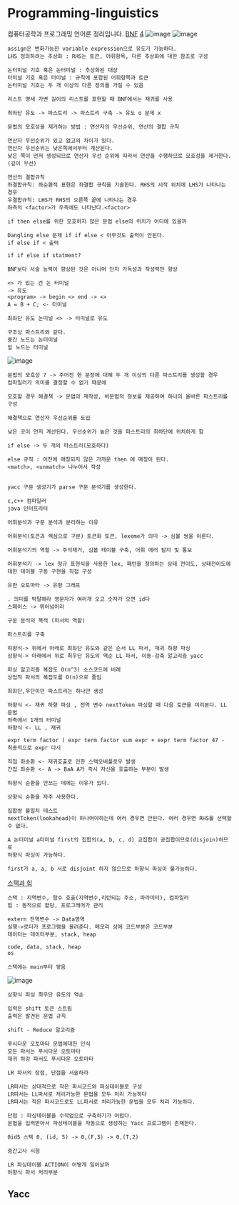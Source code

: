 # Programming-linguistics
컴퓨터공학과 프로그래밍 언어론 정리입니다.
[BNF](https://m.blog.naver.com/PostView.naver?isHttpsRedirect=true&blogId=hamill_a&logNo=221125554113)
[4](https://blog.naver.com/PostView.nhn?blogId=bh5kks&logNo=220498445612)
![image](https://github.com/wonchihyeon/Programming-linguistics/assets/58906858/532d1fb1-1f40-4e6c-957d-fd56aa0d6d9b)
![image](https://github.com/wonchihyeon/Programming-linguistics/assets/58906858/be821b10-a10b-407c-aee6-3578397112e9)
```
assign은 변화가능한 variable expression으로 유도가 가능하다.
LHS 정의하려는 추상화 : RHS는 토큰, 어휘항목, 다른 추상화에 대한 참조로 구성

논터미널 기호 혹은 논터미널 : 추상화된 대상
터미널 기호 혹은 터미널 : 규칙에 포함된 어휘항목과 토큰
논터미널 기호는 두 개 이상의 다른 정의를 가질 수 있음

리스트 명세 가변 길이의 리스트를 표현할 때 BNF에서는 재귀를 사용

최좌단 유도 -> 파스트리 -> 파스트리 구축 -> 유도 o 문제 x

문법의 모호성을 제거하는 방법 : 연산자의 우선순위, 연산의 결합 규칙

연산자 우선순위가 있고 없고의 차이가 있다.
연산자 우선순위는 낮은쪽에서부터 계산된다.
낮은 쪽이 먼저 생성되므로 연산자 우선 순위에 따라서 연산을 수행하므로 모호성을 제거한다.
(깊이 우선)

연산의 결합규칙
좌결합규칙: 좌순환적 표현은 좌결합 규칙을 기술한다. RHS의 시작 위치에 LHS가 나타나는 경우
우결합규칙: LHS가 RHS의 오른쪽 끝에 나타나는 경우
좌측의 <factor>가 우측에도 나타난다.<factor>

if then else를 위한 모호하지 않은 문법 else의 위치가 어디에 있을까

Dangling else 문제 if if else < 아무것도 출력이 안된다. 
if else if < 출력

if if else if statment?

BNF보다 서술 능력이 향상된 것은 아니며 단지 가독성과 작성력만 향상

<> 가 있는 건 논 터미널
-> 유도
<program> -> begin <> end -> <>
A = B + C; <- 터미널   

최좌단 유도 논미널 <> -> 터미널로 유도

구조상 파스트리와 같다.
중간 노드는 논터미널
잎 노드는 터미널
```
![image](https://github.com/chihyunwon/Programming-linguistics/assets/58906858/77c1ed68-fa4d-47b6-97e1-eed7d43b081c)

```
문법의 모호성 ? -> 주어진 한 문장에 대해 두 개 이상의 다른 파스트리를 생성할 경우
컴파일러가 의미를 결정할 수 없기 때문에

모호할 경우 해결책 -> 문법의 재작성, 비문법적 정보를 제공하여 하나의 올바른 파스트리를 구성

해결책으로 연산자 우선순위를 도입

낮은 곳이 먼저 계산된다. 우선순위가 높은 것을 파스트리의 최하단에 위치하게 함

if else -> 두 개의 파스트리(모호하다)

else 규칙 : 이전에 매칭되지 않은 가까운 then 에 매칭이 된다.
<match>, <unmatch> 나누어서 작성


yacc 구문 생성기가 parse 구문 분석기를 생성한다.

c,c++ 컴파일러
java 인터프리터

어휘분석과 구문 분석과 분리하는 이유

어휘분석(토큰과 렉심으로 구분) 토큰화 토큰, lexeme가 의미 -> 심볼 쌍을 이룬다.

어휘분석기의 역할 -> 주석제거, 심볼 테이블 구축, 어휘 에러 탐지 및 통보

어휘분석기 -> lex 정규 표현식을 사용한 lex, 패턴을 정의하는 상태 전이도, 상태전이도에 대한 테이블 구동 구현을 직접 구성

유한 오토마타 -> 유향 그래프

. 의미를 박탈해라 영문자가 여러개 오고 숫자가 오면 id다
스페이스 -> 뛰어넘어라

구문 분석의 목적 (파서의 역할)

파스트리를 구축

하향식-> 위에서 아래로 최좌단 유도와 같은 순서 LL 파서, 재귀 하향 파싱
상향식-> 아래에서 위로 최우단 유도의 역순 LL 파서, 이동-감축 알고리즘 yacc

파싱 알고리즘 복잡도 O(n^3) 소스코드에 비례
상업적 파서의 복잡도를 O(n)으로 줄임

최좌단,우단이던 파스트리는 하나만 생성

하향식 <- 재귀 하향 파싱 , 전역 변수 nextToken 파싱할 때 다음 토큰을 미리본다. LL 문법
좌측에서 1개의 터미널
하향식 <- LL , 재귀

expr term factor ( expr term factor sum expr + expr term factor 47 - 최종적으로 expr 다시

직접 좌순환 <- 재귀호출로 인한 스택오버플로우 발생
간접 좌순환 <- A -> BaA A가 즉시 자신을 호출하는 부분이 발생

하향식 순환을 안쓰는 데에는 이유가 있다.

상향식 순환을 자주 사용한다.

집합쌍 불일치 테스트
nextToken(lookahead)이 하나여야하는데 여러 경우면 안된다. 여러 경우면 RHS를 선택할 수 없다.

A 논터미널 a터미널 first의 집합의(a, b, c, d) 교집합이 공집합이므로(disjoin)하므로
하향식 파싱이 가능하다.

first가 a, a, b 서로 disjoint 하지 않으므로 하향식 파싱이 불가능하다.
```
[스택과 힙](https://blog.naver.com/gothevole/223232263442)
```
스택 : 지역변수, 함수 호출(지역변수,리턴되는 주소, 파라미터), 컴파일러
힙 : 동적으로 할당, 프로그래머가 관리

extern 전역변수 -> Data영역
실행->로더가 프로그램을 올려준다. 메모리 상에 코드부분은 코드부분
데이터는 데이터부분, stack, heap

code, data, stack, heap
os

스택에는 main부터 쌓음
```
![image](https://github.com/chihyunwon/Programming-linguistics/assets/58906858/b62c5f2e-11e9-4ffa-9804-76bed8b281ca)
```
상향식 파싱 최우단 유도의 역순

입력은 shift 토큰 스트림
출력은 발견된 문법 규칙

shift - Reduce 알고리즘

푸시다운 오토마타 문법에대한 인식
모든 파서는 푸시다운 오토마타
재귀 하강 파서도 푸시다운 오토마타

LR 파서의 장점, 단점을 서술하라

LR파서는 상대적으로 작은 파서코드와 파싱테이블로 구성
LR파서는 LL파서로 처리가능한 문법을 모두 처리 가능하다
LR파서는 적은 파서코드로도 LL파서로 처리가능한 문법을 모두 처리 가능하다.

단점 : 파싱테이블을 수작업으로 구축하기가 어렵다.
문법을 입력받아서 파싱테이블을 자동으로 생성하는 Yacc 프로그램이 존재한다.

0id5 스택 0, (id, 5) -> 0,(F,3) -> 0,(T,2)

중간고사 시험

LR 파싱테이블 ACTION이 어떻게 일어날까 
하향식 파서 처리부분
```
## Yacc
```

```

